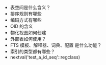 - 表空间是什么含义？
- 排序规则有哪些
- 编码方式有哪些
- OID 的含义
- 物化视图如何创建
- 外部表如何使用？
- FTS 模板、解释器、词典、配置 是什么功能？
- 索引的类型都有哪些？
- nextval('test_a_id_seq'::regclass)